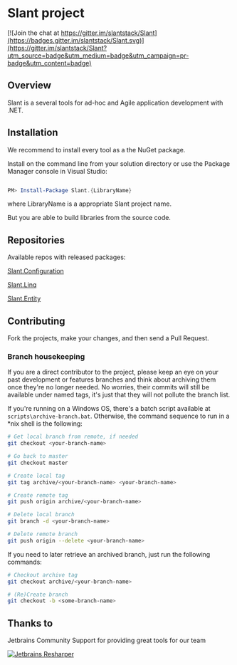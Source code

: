 Slant project
==============

[![Join the chat at https://gitter.im/slantstack/Slant](https://badges.gitter.im/slantstack/Slant.svg)](https://gitter.im/slantstack/Slant?utm_source=badge&utm_medium=badge&utm_campaign=pr-badge&utm_content=badge)

## Overview

Slant is a several tools for ad-hoc and Agile application development with .NET. 

## Installation

We recommend to install every tool as a the NuGet package.

Install on the command line from your solution directory or use the Package Manager console in Visual Studio:

```powershell

PM> Install-Package Slant.{LibraryName}

```

where LibraryName is a appropriate Slant project name.

But you are able to build libraries from the source code.

## Repositories

Available repos with released packages:

[Slant.Configuration](https://github.com/slantstack/Slant.Configuration)

[Slant.Linq](https://github.com/slantstack/Slant.Linq)

[Slant.Entity](https://github.com/slantstack/Slant.Entity)


## Contributing

Fork the projects, make your changes, and then send a Pull Request.

### Branch housekeeping

If you are a direct contributor to the project, please keep an eye on your past development or features branches and think about archiving them once they're no longer needed. 
No worries, their commits will still be available under named tags, it's just that they will not pollute the branch list.

If you're running on a Windows OS, there's a batch script available at `scripts\archive-branch.bat`. Otherwise, the command sequence to run in a *nix shell is the following:

```bash
# Get local branch from remote, if needed
git checkout <your-branch-name>

# Go back to master
git checkout master

# Create local tag
git tag archive/<your-branch-name> <your-branch-name>

# Create remote tag
git push origin archive/<your-branch-name>

# Delete local branch
git branch -d <your-branch-name>

# Delete remote branch
git push origin --delete <your-branch-name>
```

If you need to later retrieve an archived branch, just run the following commands:

```bash
# Checkout archive tag
git checkout archive/<your-branch-name>

# (Re)Create branch
git checkout -b <some-branch-name>
```

## Thanks to

Jetbrains Community Support for providing great tools for our team

[![Jetbrains Resharper](https://github.com/nspectator/nspectator/raw/master/tools/icon_ReSharper.png)](https://www.jetbrains.com/resharper/)



